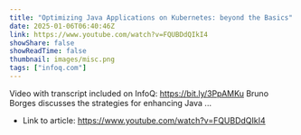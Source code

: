 ```yaml
---
title: "Optimizing Java Applications on Kubernetes: beyond the Basics"
date: 2025-01-06T06:40:46Z
link: https://www.youtube.com/watch?v=FQUBDdQIkI4
showShare: false
showReadTime: false
thumbnail: images/misc.png
tags: ["infoq.com"]
---
```

Video with transcript included on InfoQ: https://bit.ly/3PpAMKu Bruno Borges discusses the strategies for enhancing Java ...

- Link to article: https://www.youtube.com/watch?v=FQUBDdQIkI4